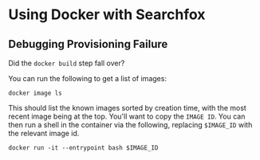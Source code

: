 # Using Docker with Searchfox

## Debugging Provisioning Failure

Did the `docker build` step fall over?

You can run the following to get a list of images:
```
docker image ls
```

This should list the known images sorted by creation time, with the most recent
image being at the top.  You'll want to copy the `IMAGE ID`.  You can then run
a shell in the container via the following, replacing `$IMAGE_ID` with the
relevant image id.

```
docker run -it --entrypoint bash $IMAGE_ID
```
